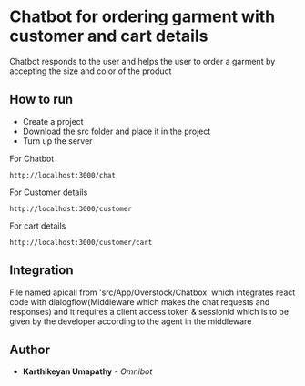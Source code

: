 # Chatbot for ordering garment with customer and cart details
Chatbot responds to the user and helps the user to order a garment by accepting the size and color of the product

## How to run
* Create a project
* Download the src folder and place it in the project
* Turn up the server

For Chatbot
```
http://localhost:3000/chat
```
For Customer details
```
http://localhost:3000/customer
```
For cart details
```
http://localhost:3000/customer/cart
```

## Integration
File named apicall from 'src/App/Overstock/Chatbox' which integrates react code with 
dialogflow(Middleware which makes the chat requests and responses) and it requires a client access token & sessionId
which is to be given by the developer according to the agent in the middleware

## Author
* **Karthikeyan Umapathy** - *Omnibot*
